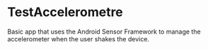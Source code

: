 # TestAccelerometre
Basic app that uses the Android Sensor Framework to manage the accelerometer when the user shakes the device.
